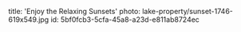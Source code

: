 title: 'Enjoy the Relaxing Sunsets'
photo: lake-property/sunset-1746-619x549.jpg
id: 5bf0fcb3-5cfa-45a8-a23d-e811ab8724ec
